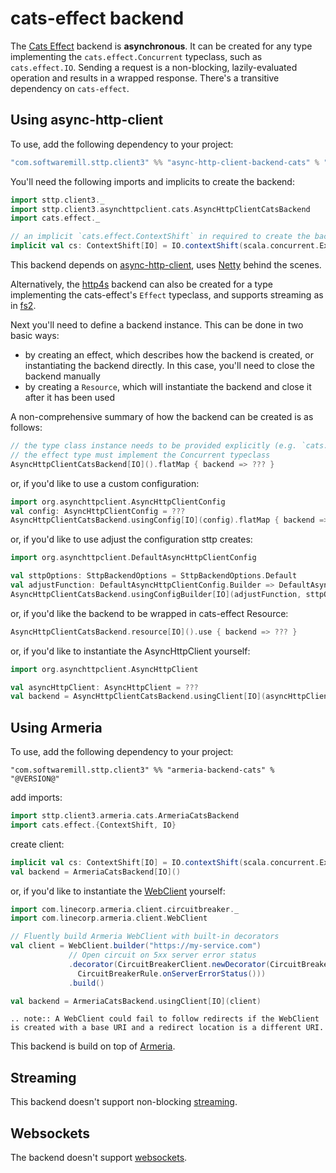 # cats-effect backend

The [Cats Effect](https://github.com/typelevel/cats-effect) backend is **asynchronous**. It can be created for any type implementing the `cats.effect.Concurrent` typeclass, such as `cats.effect.IO`. Sending a request is a non-blocking, lazily-evaluated operation and results in a wrapped response. There's a transitive dependency on `cats-effect`. 

## Using async-http-client

To use, add the following dependency to your project:

```scala
"com.softwaremill.sttp.client3" %% "async-http-client-backend-cats" % "@VERSION@"
```

You'll need the following imports and implicits to create the backend:

```scala mdoc:silent
import sttp.client3._
import sttp.client3.asynchttpclient.cats.AsyncHttpClientCatsBackend
import cats.effect._

// an implicit `cats.effect.ContextShift` in required to create the backend; here, for `cats.effect.IO`:
implicit val cs: ContextShift[IO] = IO.contextShift(scala.concurrent.ExecutionContext.global)
```
           
This backend depends on [async-http-client](https://github.com/AsyncHttpClient/async-http-client), uses [Netty](http://netty.io) behind the scenes. 

Alternatively, the [http4s](http4s.md) backend can also be created for a type implementing the cats-effect's `Effect` typeclass, and supports streaming as in [fs2](fs2.md).

Next you'll need to define a backend instance. This can be done in two basic ways:

* by creating an effect, which describes how the backend is created, or instantiating the backend directly. In this case, you'll need to close the backend manually
* by creating a `Resource`, which will instantiate the backend and close it after it has been used

A non-comprehensive summary of how the backend can be created is as follows:

```scala mdoc:compile-only
// the type class instance needs to be provided explicitly (e.g. `cats.effect.IO`). 
// the effect type must implement the Concurrent typeclass
AsyncHttpClientCatsBackend[IO]().flatMap { backend => ??? }
```

or, if you'd like to use a custom configuration:

```scala mdoc:compile-only
import org.asynchttpclient.AsyncHttpClientConfig
val config: AsyncHttpClientConfig = ???
AsyncHttpClientCatsBackend.usingConfig[IO](config).flatMap { backend => ??? }
```

or, if you'd like to use adjust the configuration sttp creates:

```scala mdoc:compile-only
import org.asynchttpclient.DefaultAsyncHttpClientConfig

val sttpOptions: SttpBackendOptions = SttpBackendOptions.Default 
val adjustFunction: DefaultAsyncHttpClientConfig.Builder => DefaultAsyncHttpClientConfig.Builder = ???
AsyncHttpClientCatsBackend.usingConfigBuilder[IO](adjustFunction, sttpOptions).flatMap { backend => ??? }
```

or, if you'd like the backend to be wrapped in cats-effect Resource:

```scala mdoc:compile-only
AsyncHttpClientCatsBackend.resource[IO]().use { backend => ??? }
```

or, if you'd like to instantiate the AsyncHttpClient yourself:

```scala mdoc:compile-only
import org.asynchttpclient.AsyncHttpClient

val asyncHttpClient: AsyncHttpClient = ??? 
val backend = AsyncHttpClientCatsBackend.usingClient[IO](asyncHttpClient)
```

## Using Armeria

To use, add the following dependency to your project:

```
"com.softwaremill.sttp.client3" %% "armeria-backend-cats" % "@VERSION@"
```

add imports:

```scala mdoc:silent
import sttp.client3.armeria.cats.ArmeriaCatsBackend
import cats.effect.{ContextShift, IO}
```

create client:

```scala mdoc:compile-only
implicit val cs: ContextShift[IO] = IO.contextShift(scala.concurrent.ExecutionContext.global)
val backend = ArmeriaCatsBackend[IO]()
```

or, if you'd like to instantiate the [WebClient](https://armeria.dev/docs/client-http) yourself:

```scala mdoc:compile-only
import com.linecorp.armeria.client.circuitbreaker._
import com.linecorp.armeria.client.WebClient

// Fluently build Armeria WebClient with built-in decorators
val client = WebClient.builder("https://my-service.com")
             // Open circuit on 5xx server error status
             .decorator(CircuitBreakerClient.newDecorator(CircuitBreaker.ofDefaultName(),
               CircuitBreakerRule.onServerErrorStatus()))
             .build()

val backend = ArmeriaCatsBackend.usingClient[IO](client)
```

```eval_rst
.. note:: A WebClient could fail to follow redirects if the WebClient is created with a base URI and a redirect location is a different URI.
```

This backend is build on top of [Armeria](https://armeria.dev/docs/client-http).

## Streaming

This backend doesn't support non-blocking [streaming](../requests/streaming.md).

## Websockets

The backend doesn't support [websockets](../websockets.md).
